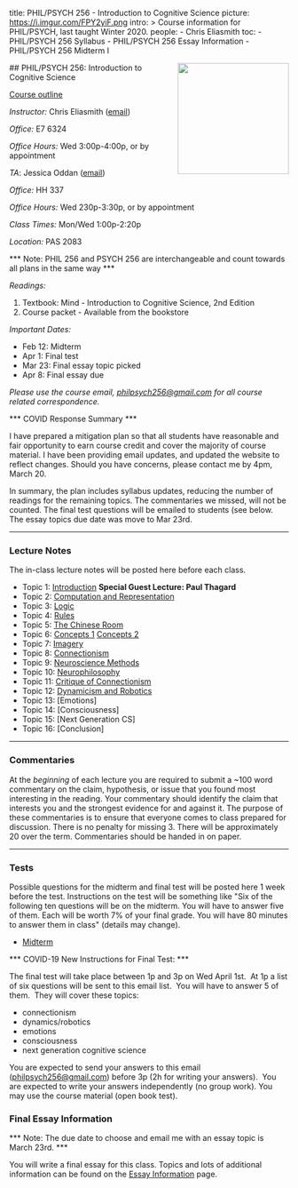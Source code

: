 title: PHIL/PSYCH 256 - Introduction to Cognitive Science
picture: https://i.imgur.com/FPY2yiF.png
intro: >
    Course information for PHIL/PSYCH, last taught Winter 2020.
people:
    - Chris Eliasmith
toc:
    - PHIL/PSYCH 256 Syllabus
    - PHIL/PSYCH 256 Essay Information
    - PHIL/PSYCH 256 Midterm I

<img style="float: right;" width=200 src="https://i.imgur.com/yXVgMlf.png">
##  PHIL/PSYCH 256: Introduction to Cognitive Science

[Course outline](phil-256/philpsych-256-syllabus.html)

_Instructor:_ Chris Eliasmith ([email](mailto:philpsych256@gmail.com))

_Office:_ E7 6324

_Office Hours:_ Wed 3:00p-4:00p, or by appointment

_TA_: Jessica Oddan ([email](joddan@uwaterloo.ca))

_Office:_ HH 337

_Office Hours:_ Wed 230p-3:30p, or by appointment

_Class Times:_ Mon/Wed 1:00p-2:20p

_Location:_ PAS 2083

*** Note: PHIL 256 and PSYCH 256 are interchangeable and count towards all plans in the same way ***

*Readings:*

1. Textbook: Mind - Introduction to Cognitive Science, 2nd Edition
1. Course packet - Available from the bookstore

_Important Dates:_ 

 * Feb 12: Midterm
 * Apr 1: Final test
 * Mar 23: Final essay topic picked
 * Apr 8: Final essay due

*Please use the course email, [philpsych256@gmail.com](mailto:philpsych256@gmail.com) for all course related correspondence.*

*** COVID Response Summary ***

I have prepared a mitigation plan so that all students have reasonable and fair opportunity to earn course credit and cover the majority of course material. I have been providing email updates, and updated the website to reflect changes. Should you have concerns, please contact me by 4pm, March 20. 

In summary, the plan includes syllabus updates, reducing the number of readings for the remaining topics. The commentaries we missed, will not be counted.  The final test questions will be emailed to students (see below. The essay topics due date was move to Mar 23rd. 

* * *

### Lecture Notes

The in-class lecture notes will be posted here before each class.

 * Topic 1: [Introduction](https://drive.google.com/open?id=1FwNOH2QbICySel0BjI_eeF8_PVuTNgAQ) **Special Guest Lecture: Paul Thagard**
 * Topic 2: [Computation and Representation](https://drive.google.com/open?id=1l9quGHuBjDS71RVwdnowpTiW5_UvF9IX)
 * Topic 3: [Logic](https://drive.google.com/open?id=1KC_OMW88kNWk3CUjAou0Hizqdml5oI_6)
 * Topic 4: [Rules](https://drive.google.com/file/d/1FHOUT3cXq0NPcBijaFQQ_G5oHCuuFR9a/view?usp=sharing)
 * Topic 5: [The Chinese Room](https://drive.google.com/file/d/1SEmlwF6zoB4FZXvrFA215nkDD2fpQgW2/view?usp=sharing)
 * Topic 6: [Concepts 1](https://drive.google.com/file/d/1GoL3xTNnJwqZ1lpUcpTp20TS0GGAgpQx/view?usp=sharing) [Concepts 2](https://drive.google.com/open?id=1dkM7tQXQUbrF_hd9m95fn_TnQgK2wmzX)
 * Topic 7: [Imagery](https://drive.google.com/open?id=1zWdfNIej6xoRVw3dQooNAVAnPxHi-WM6)
 * Topic 8: [Connectionism](https://drive.google.com/open?id=19Cp3gEKUh595saa34t43RqDXJchc5vgF)
 * Topic 9: [Neuroscience Methods](https://drive.google.com/open?id=1W80GktA1L9mMBAX122iSd6bj67byDfSZ)
 * Topic 10: [Neurophilosophy](https://drive.google.com/open?id=1-NhOgaLy9fBa0jc2qtKoE7G_Uy7EayG5)
 * Topic 11: [Critique of Connectionism](https://drive.google.com/open?id=1uvZ5MExG9MjPoyW8XdD8dEOewcqPfZF8)
 * Topic 12: [Dynamicism and Robotics](https://drive.google.com/open?id=11C9W9XhWQ3Kail4sfiMM58Y0qmQ45pfP)
 * Topic 13: [Emotions]
 * Topic 14: [Consciousness]
 * Topic 15: [Next Generation CS]
 * Topic 16: [Conclusion]

* * *

### Commentaries

At the _beginning_ of each lecture you are required to submit a ~100 word commentary on the claim, hypothesis, or issue that you found most interesting in the reading. Your commentary should identify the claim that interests you and the strongest evidence for and against it. The purpose of these commentaries is to ensure that everyone comes to class prepared for discussion. There is no penalty for missing 3. There will be approximately 20 over the term. Commentaries should be handed in on paper.

* * * 

### Tests

Possible questions for the midterm and final test will be posted here 1 week before the test.  Instructions on the test will be something like "Six of the following ten questions will be on the midterm. You will have to answer five of them. Each will be worth 7% of your final grade. You will have 80 minutes to answer them in class" (details may change).

- [Midterm](phil-256/philpsych-256-midterm-i.html)

*** COVID-19 New Instructions for Final Test: ***

The final test will take place between 1p and 3p on Wed April 1st.  At 1p a list of six questions will be sent to this email list.  You will have to answer 5 of them.  They will cover these topics:

* connectionism
* dynamics/robotics
* emotions
* consciousness
* next generation cognitive science

You are expected to send your answers to this email (philpsych256@gmail.com) before 3p (2h for writing your answers).  You are expected to write your answers independently (no group work). You may use the course material (open book test). 

### Final Essay Information

*** Note: The due date to choose and email me with an essay topic is March 23rd. ***

You will write a final essay for this class. Topics and lots of additional information can be found on the [Essay Information](phil-256/philpsych-256-essay-information.html) page.



